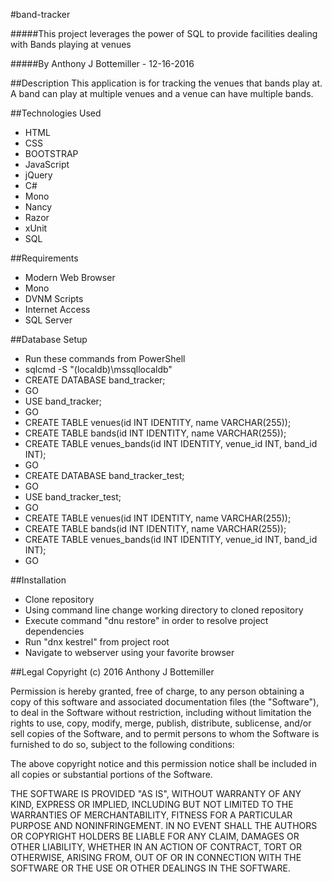 #band-tracker

#####This project leverages the power of SQL to provide facilities dealing with Bands playing at venues

#####By Anthony J Bottemiller - 12-16-2016

##Description
This application is for tracking the venues that bands play at. 
A band can play at multiple venues and a venue can have multiple bands.

##Technologies Used
* HTML
* CSS
* BOOTSTRAP
* JavaScript
* jQuery
* C#
* Mono
* Nancy
* Razor
* xUnit
* SQL

##Requirements
* Modern Web Browser
* Mono
* DVNM Scripts
* Internet Access
* SQL Server

##Database Setup
* Run these commands from PowerShell
* sqlcmd -S "(localdb)\mssqllocaldb"
* CREATE DATABASE band_tracker;
* GO
* USE band_tracker;
* GO
* CREATE TABLE venues(id INT IDENTITY, name VARCHAR(255));
* CREATE TABLE bands(id INT IDENTITY, name VARCHAR(255));
* CREATE TABLE venues_bands(id INT IDENTITY, venue_id INT, band_id INT);
* GO
* CREATE DATABASE band_tracker_test;
* GO
* USE band_tracker_test;
* GO
* CREATE TABLE venues(id INT IDENTITY, name VARCHAR(255));
* CREATE TABLE bands(id INT IDENTITY, name VARCHAR(255));
* CREATE TABLE venues_bands(id INT IDENTITY, venue_id INT, band_id INT);
* GO

##Installation
* Clone repository
* Using command line change working directory to cloned repository
* Execute command "dnu restore" in order to resolve project dependencies
* Run "dnx kestrel" from project root
* Navigate to webserver using your favorite browser

##Legal
Copyright (c) 2016 Anthony J Bottemiller

Permission is hereby granted, free of charge, to any person obtaining a copy of this software and associated documentation files (the "Software"), to deal in the Software without restriction, including without limitation the rights to use, copy, modify, merge, publish, distribute, sublicense, and/or sell copies of the Software, and to permit persons to whom the Software is furnished to do so, subject to the following conditions:

The above copyright notice and this permission notice shall be included in all copies or substantial portions of the Software.

THE SOFTWARE IS PROVIDED "AS IS", WITHOUT WARRANTY OF ANY KIND, EXPRESS OR IMPLIED, INCLUDING BUT NOT LIMITED TO THE WARRANTIES OF MERCHANTABILITY, FITNESS FOR A PARTICULAR PURPOSE AND NONINFRINGEMENT. IN NO EVENT SHALL THE AUTHORS OR COPYRIGHT HOLDERS BE LIABLE FOR ANY CLAIM, DAMAGES OR OTHER LIABILITY, WHETHER IN AN ACTION OF CONTRACT, TORT OR OTHERWISE, ARISING FROM, OUT OF OR IN CONNECTION WITH THE SOFTWARE OR THE USE OR OTHER DEALINGS IN THE SOFTWARE.
